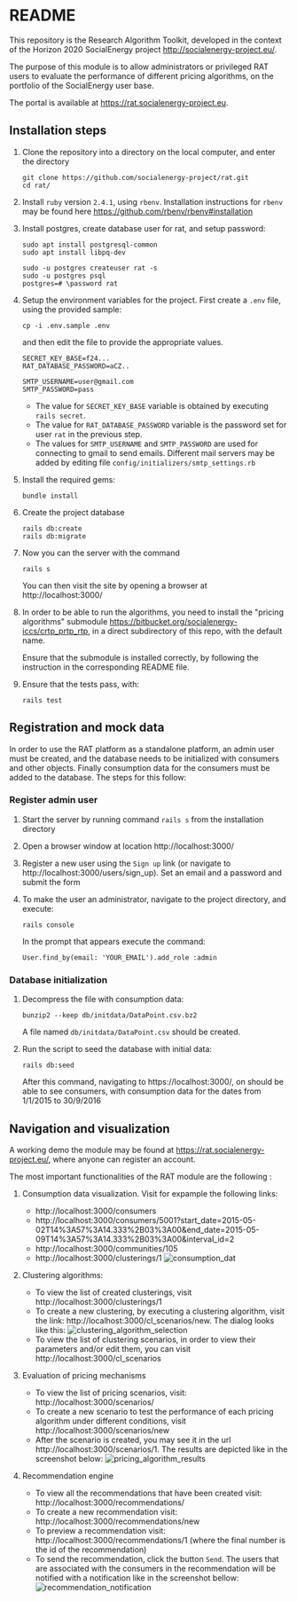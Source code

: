 # README

This repository is the Research Algorithm Toolkit, developed in the context
of the Horizon 2020 SocialEnergy project http://socialenergy-project.eu/.

The purpose of this module is to allow administrators or privileged RAT users
to evaluate the performance of different pricing algorithms, on the portfolio
of the SocialEnergy user base.

The portal is available at https://rat.socialenergy-project.eu.


## Installation steps

1.  Clone the repository into a directory on the local computer, and enter
    the directory

        git clone https://github.com/socialenergy-project/rat.git
        cd rat/

2.  Install `ruby` version `2.4.1`, using `rbenv`. Installation instructions for
    `rbenv` may be found here https://github.com/rbenv/rbenv#installation

3.  Install postgres, create database user for rat, and setup password:

        sudo apt install postgresql-common
        sudo apt install libpq-dev

        sudo -u postgres createuser rat -s
        sudo -u postgres psql
        postgres=# \password rat

4.  Setup the environment variables for the project. First create a `.env` file,
    using the provided sample:

        cp -i .env.sample .env

    and then edit the file to provide the appropriate values.

        SECRET_KEY_BASE=f24...
        RAT_DATABASE_PASSWORD=aCZ..

        SMTP_USERNAME=user@gmail.com
        SMTP_PASSWORD=pass

    - The value for `SECRET_KEY_BASE` variable is obtained by executing `rails secret`.
    - The value for `RAT_DATABASE_PASSWORD` variable is the password set for user
      `rat` in the previous step.
    - The values for `SMTP_USERNAME` and `SMTP_PASSWORD` are used for connecting
      to gmail to send emails. Different mail servers may be added by editing file
      `config/initializers/smtp_settings.rb`

5.  Install the required gems:

        bundle install

6.  Create the project database

        rails db:create
        rails db:migrate

7.  Now you can the server with the command

        rails s

    You can then visit the site by opening a browser at http://localhost:3000/

8.  In order to be able to run the algorithms, you need to install the
    "pricing algorithms" submodule
    https://bitbucket.org/socialenergy-iccs/crtp_prtp_rtp,
    in a direct subdirectory of this repo, with the default name.

    Ensure that the submodule is installed correctly, by following the instruction
    in the corresponding README file.

9.  Ensure that the tests pass, with:

        rails test

## Registration and mock data

In order to use the RAT platform as a standalone platform, an admin user must be
created, and the database needs to be initialized with consumers and other objects.
Finally consumption data for the consumers must be added to the database.
The steps for this follow:

### Register admin user

1.  Start the server by running command `rails s` from the installation directory

2.  Open a browser window at location http://localhost:3000/

3.  Register a new user using the `Sign up` link (or navigate to http://localhost:3000/users/sign_up).
    Set an email and a password and submit the form

4.  To make the user an administrator, navigate to the project
    directory, and execute:

        rails console

    In the prompt that appears execute the command:

        User.find_by(email: 'YOUR_EMAIL').add_role :admin

### Database initialization

1.  Decompress the file with consumption data:

        bunzip2 --keep db/initdata/DataPoint.csv.bz2

    A file named `db/initdata/DataPoint.csv` should be created.

2.  Run the script to seed the database with initial data:

        rails db:seed

    After this command, navigating to https://localhost:3000/, on should be able to see consumers,
    with consumption data for the dates from 1/1/2015 to 30/9/2016


## Navigation and visualization

A working demo the module may be found at https://rat.socialenergy-project.eu/, where anyone
can register an account.

The most important functionalities of the RAT module are the following :

1.  Consumption data visualization. Visit for expample the following links:
    - http://localhost:3000/consumers
    - http://localhost:3000/consumers/5001?start_date=2015-05-02T14%3A57%3A14.333%2B03%3A00&end_date=2015-05-09T14%3A57%3A14.333%2B03%3A00&interval_id=2
    - http://localhost:3000/communities/105
    - http://localhost:3000/clusterings/1
    ![consumption_dat](readme-images/screenshot-localhost-3000-2018.05.09-15-24-26.png)

2.  Clustering algorithms:
    - To view the list of created clusterings, visit http://localhost:3000/clusterings/1
    - To create a new clustering, by executing a clustering algorithm,
      visit the link: http://localhost:3000/cl_scenarios/new.
      The dialog looks like this:
      ![clustering_algorithm_selection](readme-images/screenshot-localhost-3000-2018.05.09-15-35-42.png)
    - To view the list of clustering scenarios, in order to view their parameters and/or edit them,
      you can visit http://localhost:3000/cl_scenarios

3.  Evaluation of pricing mechanisms
    - To view the list of pricing scenarios, visit: http://localhost:3000/scenarios/
    - To create a new scenario to test the performance of each pricing algorithm under different
      conditions, visit http://localhost:3000/scenarios/new
    - After the scenario is created, you may see it in the url http://localhost:3000/scenarios/1.
      The results are depicted like in the screenshot below:
      ![pricing_algorithm_results](readme-images/screenshot-localhost-3000-2018.05.09-15-57-04.png)

4.  Recommendation engine
    - To view all the recommendations that have been created visit: http://localhost:3000/recommendations/
    - To create a new recommendation visit: http://localhost:3000/recommendations/new
    - To preview a recommendation visit: http://localhost:3000/recommendations/1 (where the final number
      is the id of the recommendation)
    - To send the recommendation, click the button `Send`. The users that are associated with the consumers
      in the recommendation will be notified with a notification like in the screenshot bellow:
      ![recommendation_notification](readme-images/screenshot-localhost-3000-2018.05.09-16-01-59.png)